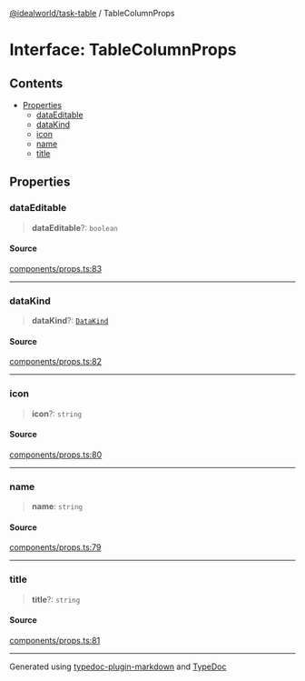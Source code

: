 [@idealworld/task-table](../exports.md) / TableColumnProps

# Interface: TableColumnProps

## Contents

- [Properties](TableColumnProps.md#properties)
  - [dataEditable](TableColumnProps.md#dataeditable)
  - [dataKind](TableColumnProps.md#datakind)
  - [icon](TableColumnProps.md#icon)
  - [name](TableColumnProps.md#name)
  - [title](TableColumnProps.md#title)

## Properties

### dataEditable

> **dataEditable**?: `boolean`

#### Source

[components/props.ts:83](https://github.com/ideal-world/task-table/blob/b775b5f/src/components/props.ts#L83)

***

### dataKind

> **dataKind**?: [`DataKind`](../enumerations/DataKind.md)

#### Source

[components/props.ts:82](https://github.com/ideal-world/task-table/blob/b775b5f/src/components/props.ts#L82)

***

### icon

> **icon**?: `string`

#### Source

[components/props.ts:80](https://github.com/ideal-world/task-table/blob/b775b5f/src/components/props.ts#L80)

***

### name

> **name**: `string`

#### Source

[components/props.ts:79](https://github.com/ideal-world/task-table/blob/b775b5f/src/components/props.ts#L79)

***

### title

> **title**?: `string`

#### Source

[components/props.ts:81](https://github.com/ideal-world/task-table/blob/b775b5f/src/components/props.ts#L81)

***

Generated using [typedoc-plugin-markdown](https://www.npmjs.com/package/typedoc-plugin-markdown) and [TypeDoc](https://typedoc.org/)
